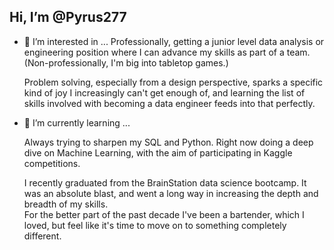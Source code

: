 ## Hi, I’m @Pyrus277  
  
- 👀 I’m interested in ...
     Professionally, getting a junior level data analysis or engineering position where I can advance my skills as part of a team.   
     (Non-professionally, I'm big into tabletop games.) 
       
     Problem solving, especially from a design perspective, sparks a specific kind of joy I increasingly can't get enough of, 
     and learning the list of skills involved with becoming a data engineer feeds into that perfectly.
       
- 🌱 I’m currently learning ...
       
     Always trying to sharpen my SQL and Python. Right now doing a deep dive on Machine Learning, with the aim of participating in Kaggle competitions. 
       
     I recently graduated from the BrainStation data science bootcamp. It was an absolute blast, and went a long way in increasing the depth and breadth of my skills.   
     For the better part of the past decade I've been a bartender, which I loved, but feel like it's time to move on to something completely different. 


<!---
Pyrus277/Pyrus277 is a ✨ special ✨ repository because its `README.md` (this file) appears on your GitHub profile.
You can click the Preview link to take a look at your changes.
--->
